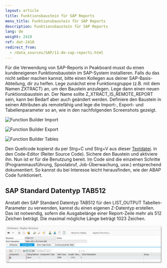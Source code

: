```yaml
---
layout: article
title: Funktionsbaustein für SAP Reports
menu_title: Funktionsbaustein für SAP Reports
description: Funktionsbaustein für SAP Reports
lang: de
weight: 2410
ref: dat-2410
redirect_from:
  - /data_sources/SAP/11-de-sap-reports.html
---
```


Für die Verwendung von SAP-Reports in Peakboard musst du einen kundeneigenen Funktionsbaustein im SAP-System installieren.
Falls du das nicht selber machen kannst, bitte einen Kollegen aus deiner SAP-Basis-Abteilung, dir zu helfen. Lege zunächst eine Funktionsgruppe (z.B. mit dem Namen ZXTRACT) an, um den Baustein anzulegen. Lege dann einen neuen Funktionsbaustein an. Der Name sollte Z_XTRACT_IS_REMOTE_REPORT sein, kann bei Bedarf aber auch geändert werden. Definiere den Baustein in seinen Attributen als remotefähig und lege die Import-, Export- und Tabellenparameter so an, wie in den nachfolgenden Screenshots gezeigt.

![Function Builder Import](/assets/images/data-sources/sap/report-custom-function-01.png)

![Function Builder Export](/assets/images/data-sources/sap/report-custom-function-02.png)

![Function Builder Tables](/assets/images/data-sources/sap/report-custom-function-03.png)

Den Quellcode kopierst du per Strg+C und Strg+V aus dieser [Textdatei](https://peakboard.com/download/dokumente/Z_XTRACT_IS_REMOTE_REPORT.txt). in den Code-Editor (Reiter Source Code). Sichere den Baustein und aktiviere ihn. Nun ist er für die Benutzung bereit.
Im Code sind die einzelnen Schritte (Programmausführung, Spoolabruf, Job-Überwachung, usw.) entsprechend dokumentiert. So kannst du bei Interesse leicht herausfinden, wie der ABAP Code funktioniert.

## SAP Standard Datentyp TAB512

Anstatt den SAP Standard Datentyp TAB512 für den LIST_OUTPUT Tabellen-Parameter zu verwenden, kannst du einen eigenen Z-Datentyp erstellen. Das ist notwendig, sofern die Ausgabelänge einer Report-Zeile mehr als 512 Zeichen beträgt. Die maximal mögliche Länge beträgt 1023 Zeichen.

![TAB512](/assets/images/data-sources/sap/sap-reports-tab512.png)
